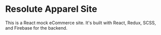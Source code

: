 # Resolute Apparel Site

This is a React mock eCommerce site. It's built with React, Redux, SCSS, and Firebase for the backend.

